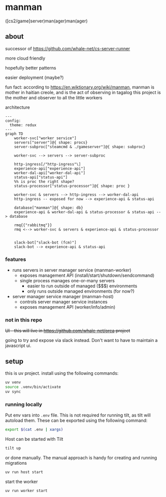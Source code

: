 # manman
([cs2/game]server)man(ager)man(ager)


## about

successor of https://github.com/whale-net/cs-server-runner

more cloud friendly

hopefully better patterns

easier deployment (maybe?)

fun fact: according to https://en.wiktionary.org/wiki/manman, manman is mother in haitian creole, and is the act of observing in tagalog
this project is the mother and observer to all the little workers

architecture
```mermaid
---
config:
  theme: redux
---
graph TD
    worker-svc["worker service"]
    servers["server"]@{ shape: procs}
    server-subproc["steamcmd & ./gameserver"]@{ shape: subproc}

    worker-svc --> servers --> server-subproc

    http-ingress[/"http-ingress"\]
    experience-api["experience-api"]
    worker-dal-api["worker-dal-api"]
    status-api["status-api"]
    %% is proc the right shape?
    status-processor["status-processor"]@{ shape: proc }

    worker-svc & servers --> http-ingress --> worker-dal-api
    http-ingress -- exposed for now --> experience-api & status-api

    database["manman"]@{ shape: db}
    experience-api & worker-dal-api & status-processor & status-api --> database

    rmq{{"rabbitmq"}}
    rmq <--> worker-svc & servers & experience-api & status-processor


    slack-bot["slack-bot (fcm)"]
    slack-bot --> experience-api & status-api

```

### features

- runs servers in server manager service (manman-worker)
    - exposes management API (install/start/shutdown/sendcommand)
    - single process manages one-or-many servers
        - easier to run outside of managed ($$$) environments
        - only runs outside managed environments (for now?)
- server manager service manager (manman-host)
    - controls server manager service instances
    - exposes management API (worker/info/admin)

### not in this repo
~~UI - this will live in https://github.com/whale-net/orca project~~


going to try and expose via slack instead. Don't want to have to maintain a javascript ui.



## setup

this is uv project. install using the following commands:
```bash
uv venv
source .venv/bin/activate
uv sync
```


### running locally

Put env vars into `.env` file.
This is not required for running tilt, as tilt will autoload them.
These can be exported using the following command:
```bash
export $(cat .env | xargs)
```

Host can be started with Tilt
```bash
tilt up
```

or done manually.
The manual approach is handy for creating and running migrations
```bash
uv run host start
```

start the worker
```bash
uv run worker start
```
